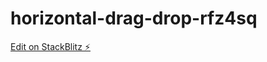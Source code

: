# horizontal-drag-drop-rfz4sq

[Edit on StackBlitz ⚡️](https://stackblitz.com/edit/horizontal-drag-drop-rfz4sq)